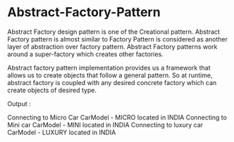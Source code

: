 # Abstract-Factory-Pattern



Abstract Factory design pattern is one of the Creational pattern. Abstract Factory pattern is almost similar to Factory Pattern is considered as another layer of abstraction over factory pattern. Abstract Factory patterns work around a super-factory which creates other factories.

Abstract factory pattern implementation provides us a framework that allows us to create objects that follow a general pattern. So at runtime, abstract factory is coupled with any desired concrete factory which can create objects of desired type.









Output :

Connecting to Micro Car 
CarModel - MICRO located in INDIA
Connecting to Mini car
CarModel - MINI located in INDIA
Connecting to luxury car
CarModel - LUXURY located in INDIA
